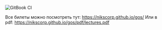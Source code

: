 ![GitBook CI](https://github.com/Nikscorp/gos/workflows/GitBook%20CI/badge.svg)

Все билеты можно посмотреть тут: https://nikscorp.github.io/gos/
Или в pdf: https://nikscorp.github.io/gos/pdf/lectures.pdf
